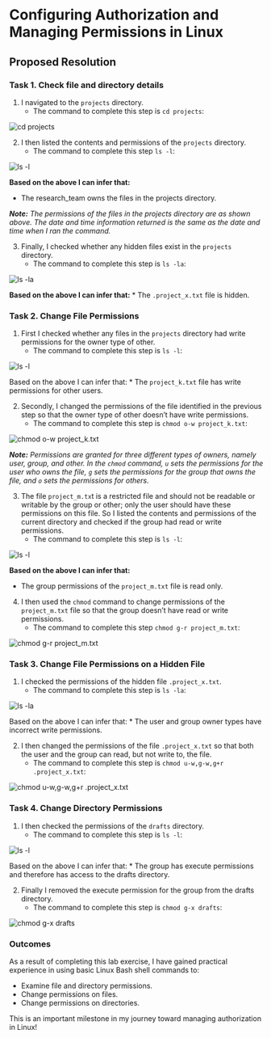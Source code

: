 # Configuring Authorization and Managing Permissions in Linux

## Proposed Resolution

### Task 1. Check file and directory details

1. I navigated to the `projects` directory.
    * The command to complete this step is `cd projects`:

![cd projects](https://github.com/user-attachments/assets/57ec2666-3d05-4042-93ab-f70761f213d0)

2. I then listed the contents and permissions of the `projects` directory.
    * The command to complete this step `ls -l`:

![ls -l](https://github.com/user-attachments/assets/76fb659c-0a20-41d5-92ce-d4d10411b847)

**Based on the above I can infer that:**
* The research_team owns the files in the projects directory.

***Note:** The permissions of the files in the projects directory are as shown above. The date and time information returned is the same as the date and time when I ran the command.*

3. Finally, I checked whether any hidden files exist in the `projects` directory.
    * The command to complete this step is `ls -la`:

![ls -la](https://github.com/user-attachments/assets/d3c93713-403d-4c0f-b115-0bd9ad68a26f)

**Based on the above I can infer that:**
    * The `.project_x.txt` file is hidden.

### Task 2. Change File Permissions

1. First I checked whether any files in the `projects` directory had write permissions for the owner type of other.
    * The command to complete this step is `ls -l`:

![ls -l](https://github.com/user-attachments/assets/c668fd0a-757e-439f-bd6e-ac01261562a2)

Based on the above I can infer that:
    * The `project_k.txt` file has write permissions for other users.

2. Secondly, I changed the permissions of the file identified in the previous step so that the owner type of other doesn’t have write permissions.  
    * The command to complete this step is `chmod o-w project_k.txt`:

![chmod o-w project_k.txt](https://github.com/user-attachments/assets/f5434d37-0934-4823-994a-8f6600062695)

***Note:** Permissions are granted for three different types of owners, namely user, group, and other. In the `chmod` command, `u` sets the permissions for the user who owns the file, `g` sets the permissions for the group that owns the file, and `o` sets the permissions for others.*

3. The file `project_m.tx`t is a restricted file and should not be readable or writable by the group or other; only the user should have these permissions on this file. So I listed the contents and permissions of the current directory and checked if the group had read or write permissions.
      * The command to complete this step is `ls -l`:

![ls -l](https://github.com/user-attachments/assets/fe464a65-7940-467f-ae8d-25ffb3ce6eb4)

**Based on the above I can infer that:**
* The group permissions of the `project_m.txt` file is read only.

4. I then used the `chmod` command to change permissions of the `project_m.txt` file so that the group doesn’t have read or write permissions.
    * The command to complete this step `chmod g-r project_m.txt`:

![chmod g-r project_m.txt](https://github.com/user-attachments/assets/cc0b7c12-5175-4190-bb5f-0c1cfeb5f4f3)

### Task 3. Change File Permissions on a Hidden File

1. I checked the permissions of the hidden file `.project_x.txt`.
    * The command to complete this step is `ls -la`:

![ls -la](https://github.com/user-attachments/assets/dbab39af-dd8b-43ff-a303-b9bd4ea900a6)

Based on the above I can infer that:
    * The user and group owner types have incorrect write permissions.

2. I then changed the permissions of the file `.project_x.txt` so that both the user and the group can read, but not write to, the file.
    * The command to complete this step is `chmod u-w,g-w,g+r .project_x.txt`:

![chmod u-w,g-w,g+r .project_x.txt](https://github.com/user-attachments/assets/f6a28683-a967-4774-bbd0-30d6db5fd33c)

### Task 4. Change Directory Permissions

1. I then checked the permissions of the `drafts` directory.
    * The command to complete this step is `ls -l`:

![ls -l ](https://github.com/user-attachments/assets/e54e0259-b9cd-4cc2-adc8-fc7ce1c151ad)

Based on the above I can infer that:
    * The group has execute permissions and therefore has access to the drafts directory.

2. Finally I removed the execute permission for the group from the drafts directory.
    * The command to complete this step is `chmod g-x drafts`:

![chmod g-x drafts](https://github.com/user-attachments/assets/203717e0-15ef-4866-b201-14efccbd7507)

### Outcomes
As a result of completing this lab exercise, I have gained practical experience in using basic Linux Bash shell commands to:

* Examine file and directory permissions.
* Change permissions on files.
* Change permissions on directories.

This is an important milestone in my journey toward managing authorization in Linux!
